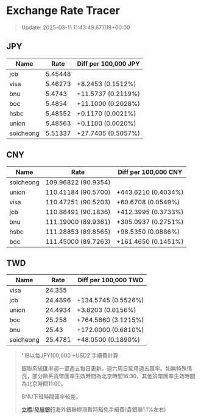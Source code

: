 # Exchange Rate Tracer

> Update: 2025-03-11 11:43:49.671119+00:00

## JPY

| Name      |    Rate | Diff per 100,000 JPY   |
|-----------|---------|------------------------|
| jcb       | 5.45448 |                        |
| visa      | 5.46273 | +8.2453 (0.1512%)      |
| bnu       | 5.4743  | +11.5737 (0.2119%)     |
| boc       | 5.4854  | +11.1000 (0.2028%)     |
| hsbc      | 5.48552 | +0.1170 (0.0021%)      |
| union     | 5.48563 | +0.1100 (0.0020%)      |
| soicheong | 5.51337 | +27.7405 (0.5057%)     |

## CNY

| Name      | Rate                | Diff per 100,000 CNY   |
|-----------|---------------------|------------------------|
| soicheong | 109.96822	(90.9354) |                        |
| union     | 110.41184	(90.5700) | +443.6210 (0.4034%)    |
| visa      | 110.47251	(90.5203) | +60.6708 (0.0549%)     |
| jcb       | 110.88491	(90.1836) | +412.3995 (0.3733%)    |
| bnu       | 111.19000	(89.9361) | +305.0937 (0.2751%)    |
| hsbc      | 111.28853	(89.8565) | +98.5350 (0.0886%)     |
| boc       | 111.45000	(89.7263) | +161.4650 (0.1451%)    |

## TWD

| Name      |    Rate | Diff per 100,000 TWD   |
|-----------|---------|------------------------|
| visa      | 24.355  |                        |
| jcb       | 24.4896 | +134.5745 (0.5526%)    |
| union     | 24.4934 | +3.8203 (0.0156%)      |
| boc       | 25.258  | +764.5660 (3.1215%)    |
| bnu       | 25.43   | +172.0000 (0.6810%)    |
| soicheong | 25.4781 | +48.0500 (0.1890%)     |


> ¹ IB以每JPY100,000 +USD2 手續費計算
>
> 銀聯系統匯率週一至週五每日更新，週六周日延用週五匯率。如無特殊情況，部分歐系貨幣匯率生效時間為北京時間16:30，其他貨幣匯率生效時間為北京時間11:00。
>
> BNU下班時間匯率較差。
>
> [立橋](https://www.wlbank.com.mo/uploads/ueditor/file/20181211/1544536513900230.pdf)/[發展銀行](https://www.mdb.com.mo/Service_Charges_20230728.pdf)海外銀聯提現暫時豁免手續費(貴銀聯1.1%左右)

